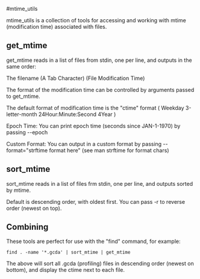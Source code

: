 #mtime\_utils

mtime\_utils is a collection of tools for accessing and working with mtime (modification time) associated with files.


get\_mtime
----------

get\_mtime reads in a list of files from stdin, one per line, and outputs in the same order:

The filename  (A Tab Character)  (File Modification Time)

The format of the modification time can be controlled by arguments passed to get\_mtime.

The default format of modification time is the "ctime" format ( Weekday 3-letter-month 24Hour:Minute:Second 4Year )

Epoch Time: You can print epoch time (seconds since JAN-1-1970) by passing \-\-epoch

Custom Format: You can output in a custom format by passing \-\-format="strftime format here" (see man strftime for format chars)


sort\_mtime
-----------

sort\_mtime reads in a list of files frm stdin, one per line, and outputs sorted by mtime.

Default is descending order, with oldest first. You can pass \-r to reverse order (newest on top).


Combining
---------

These tools are perfect for use with the "find" command, for example:

	find . -name '*.gcda' | sort_mtime | get_mtime

The above will sort all .gcda (profiling) files in descending order (newest on bottom), and display the ctime next to each file.
